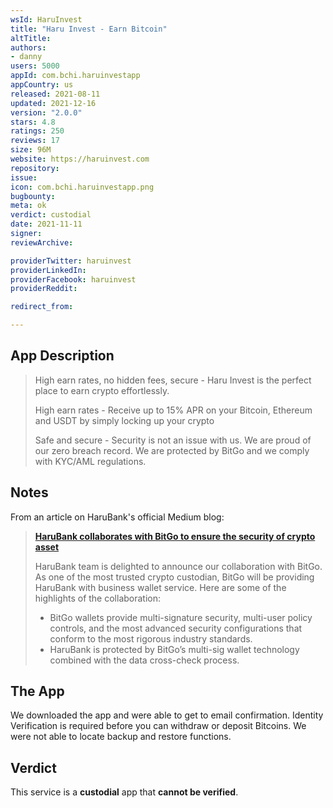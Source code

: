 ```yaml
---
wsId: HaruInvest
title: "Haru Invest - Earn Bitcoin"
altTitle: 
authors:
- danny
users: 5000
appId: com.bchi.haruinvestapp
appCountry: us
released: 2021-08-11
updated: 2021-12-16
version: "2.0.0"
stars: 4.8
ratings: 250
reviews: 17
size: 96M
website: https://haruinvest.com
repository: 
issue: 
icon: com.bchi.haruinvestapp.png
bugbounty: 
meta: ok
verdict: custodial
date: 2021-11-11
signer: 
reviewArchive:

providerTwitter: haruinvest
providerLinkedIn: 
providerFacebook: haruinvest
providerReddit: 

redirect_from:

---
```


## App Description

> High earn rates, no hidden fees, secure - Haru Invest is the perfect place to earn crypto effortlessly.
>
> High earn rates - Receive up to 15% APR on your Bitcoin, Ethereum and USDT by simply locking up your crypto
>
> Safe and secure - Security is not an issue with us. We are proud of our zero breach record. We are protected by BitGo and we comply with KYC/AML regulations.

## Notes

From an article on HaruBank's official Medium blog:

> **[HaruBank collaborates with BitGo to ensure the security of crypto asset](https://medium.com/haruinvest/harubank-collaborates-with-bitgo-to-ensure-the-security-of-crypto-asset-d5c22374a78)**
>
> HaruBank team is delighted to announce our collaboration with BitGo. As one of the most trusted crypto custodian, BitGo will be providing HaruBank with business wallet service.
Here are some of the highlights of the collaboration:
>
> - BitGo wallets provide multi-signature security, multi-user policy controls, and the most advanced security configurations that conform to the most rigorous industry standards.
> - HaruBank is protected by BitGo’s multi-sig wallet technology combined with the data cross-check process.

## The App

We downloaded the app and were able to get to email confirmation.
Identity Verification is required before you can withdraw or deposit Bitcoins.
We were not able to locate backup and restore functions.

## Verdict

This service is a **custodial** app that **cannot be verified**.

